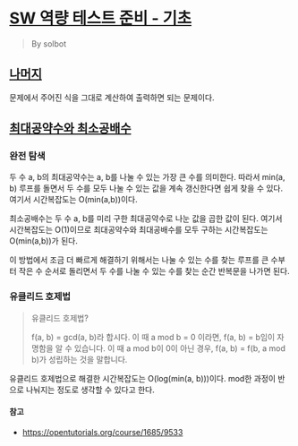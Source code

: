 # [SW 역량 테스트 준비 - 기초](https://www.acmicpc.net/workbook/view/3935)
> By solbot

## [나머지](https://www.acmicpc.net/problem/10430)
문제에서 주어진 식을 그대로 계산하여 출력하면 되는 문제이다.

## [최대공약수와 최소공배수](https://www.acmicpc.net/problem/2609)
### 완전 탐색
두 수 a, b의 최대공약수는 a, b를 나눌 수 있는 가장 큰 수를 의미한다. 따라서 min(a, b) 루프를 돌면서 두 수를 모두 나눌 수 있는 값을 계속 갱신한다면 쉽게 찾을 수 있다. 여기서 시간복잡도는 O(min(a,b))이다.

최소공배수는 두 수 a, b를 미리 구한 최대공약수로 나눈 값을 곱한 값이 된다. 여기서 시간복잡도는 O(1)이므로 최대공약수와 최대공배수를 모두 구하는 시간복잡도는 O(min(a,b))가 된다.

이 방법에서 조금 더 빠르게 해결하기 위해서는 나눌 수 있는 수를 찾는 루프를 큰 수부터 작은 수 순서로 돌리면서 두 수를 나눌 수 있는 수를 찾는 순간 반복문을 나가면 된다.

### 유클리드 호제법
> 유클리드 호제법?
>
> f(a, b) = gcd(a, b)라 합시다. 이 때 a mod b = 0 이라면, f(a, b) = b임이 자명함을 알 수 있습니다. 이 때 a mod b이 0이 아닌 경우, f(a, b) = f(b, a mod b)가 성립하는 것을 말합니다.

유클리드 호제법으로 해결한 시간복잡도는 O(log(min(a, b)))이다. mod한 과정이 반으로 나눠지는 정도로 생각할 수 있다고 한다.

#### 참고
- <https://opentutorials.org/course/1685/9533>